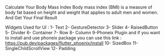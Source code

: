 Calculate Your Body Mass Index
Body mass index (BMI) is a measure of body fat based on height and weight that applies to adult men and women.
And Get Your Final Result

Widgets Used for UI :
1- Text 
2- GestureDetector
3- Slider
4- RaisedButton
5- Divider
6- Container
7- Row
8- Column
9-Phoneix Plugin 
and if you want to install and use phoneix package you can use this link :
https://pub.dev/packages/flutter_phoenix/install
10- SizedBox
11-SingleChildScrollView
12- Padding

